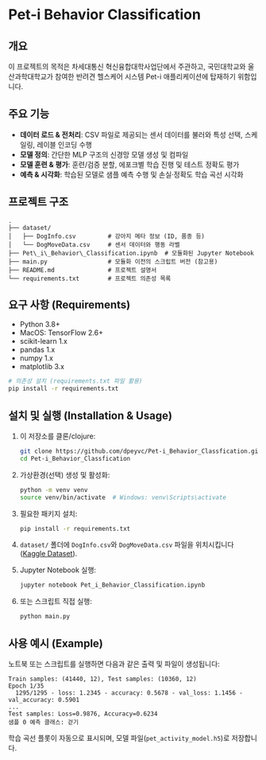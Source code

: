 
# Pet-i Behavior Classification

## 개요
이 프로젝트의 목적은 차세대통신 혁신융합대학사업단에서 주관하고, 국민대학교와 울산과학대학교가 참여한 반려견 헬스케어 시스템 Pet-i 애플리케이션에 탑재하기 위함입니다.

## 주요 기능
- **데이터 로드 & 전처리**: CSV 파일로 제공되는 센서 데이터를 불러와 특성 선택, 스케일링, 레이블 인코딩 수행
- **모델 정의**: 간단한 MLP 구조의 신경망 모델 생성 및 컴파일
- **모델 훈련 & 평가**: 훈련/검증 분할, 에포크별 학습 진행 및 테스트 정확도 평가
- **예측 & 시각화**: 학습된 모델로 샘플 예측 수행 및 손실·정확도 학습 곡선 시각화

## 프로젝트 구조
```
.
├── dataset/
│   ├── DogInfo.csv         # 강아지 메타 정보 (ID, 품종 등)
│   └── DogMoveData.csv     # 센서 데이터와 행동 라벨
├── Pet\_i\_Behavior\_Classification.ipynb  # 모듈화된 Jupyter Notebook
├── main.py                 # 모듈화 이전의 스크립트 버전 (참고용)
├── README.md               # 프로젝트 설명서
└── requirements.txt        # 프로젝트 의존성 목록

````

## 요구 사항 (Requirements)
- Python 3.8+
- MacOS: TensorFlow 2.6+
- scikit-learn 1.x  
- pandas 1.x  
- numpy 1.x  
- matplotlib 3.x  

```bash
# 의존성 설치 (requirements.txt 파일 활용)
pip install -r requirements.txt
````

## 설치 및 실행 (Installation & Usage)

1. 이 저장소를 클론/clojure:

   ```bash
   git clone https://github.com/dpeyvc/Pet-i_Behavior_Classfication.git
   cd Pet-i_Behavior_Classfication
   ```
2. 가상환경(선택) 생성 및 활성화:

   ```bash
   python -m venv venv
   source venv/bin/activate  # Windows: venv\Scripts\activate
   ```
3. 필요한 패키지 설치:

   ```bash
   pip install -r requirements.txt
   ```
4. `dataset/` 폴더에 `DogInfo.csv`와 `DogMoveData.csv` 파일을 위치시킵니다 ([Kaggle Dataset](https://www.kaggle.com/datasets/benjamingray44/inertial-data-for-dog-behaviour-classification)).
5. Jupyter Notebook 실행:

   ```bash
   jupyter notebook Pet_i_Behavior_Classification.ipynb
   ```
6. 또는 스크립트 직접 실행:

   ```bash
   python main.py
   ```

## 사용 예시 (Example)

노트북 또는 스크립트를 실행하면 다음과 같은 출력 및 파일이 생성됩니다:

```
Train samples: (41440, 12), Test samples: (10360, 12)
Epoch 1/35
  1295/1295 - loss: 1.2345 - accuracy: 0.5678 - val_loss: 1.1456 - val_accuracy: 0.5901
...
Test samples: Loss=0.9876, Accuracy=0.6234
샘플 0 예측 클래스: 걷기
```

학습 곡선 플롯이 자동으로 표시되며, 모델 파일(`pet_activity_model.h5`)로 저장합니다.
